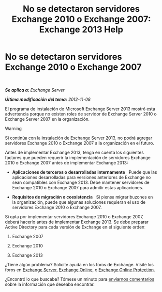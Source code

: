 ﻿---
title: 'No se detectaron servidores Exchange 2010 o Exchange 2007: Exchange 2013 Help'
TOCTitle: No se detectaron servidores Exchange 2010 o Exchange 2007
ms:assetid: 789cabab-c769-4a16-a6c8-3db82cff8861
ms:mtpsurl: https://technet.microsoft.com/es-es/library/ms.exch.setupreadiness.noe14serverwarning(v=EXCHG.150)
ms:contentKeyID: 48268306
ms.date: 04/23/2018
mtps_version: v=EXCHG.150
ms.translationtype: HT
---

# No se detectaron servidores Exchange 2010 o Exchange 2007

 

_**Se aplica a:** Exchange Server_

_**Última modificación del tema:** 2012-11-08_

El programa de instalación de Microsoft Exchange Server 2013 mostró esta advertencia porque no existen roles de servidor de Exchange Server 2010 o Exchange Server 2007 en la organización.


> [!WARNING]
> Si continúa con la instalación de Exchange Server 2013, no podrá agregar servidores Exchange 2010 o Exchange 2007 a la organización en el futuro.



Antes de implementar Exchange 2013, tenga en cuenta los siguientes factores que pueden requerir la implementación de servidores Exchange 2010 o Exchange 2007 antes de implementar Exchange 2013:

  - **Aplicaciones de terceros o desarrolladas internamente**   Puede que las aplicaciones desarrolladas para versiones anteriores de Exchange no sean compatibles con Exchange 2013. Debe mantener servidores de Exchange 2010 o Exchange 2007 para admitir estas aplicaciones.

  - **Requisitos de migración o coexistencia**   Si piensa migrar buzones en la organización, puede que algunas soluciones requieran el uso de servidores Exchange 2010 o Exchange 2007.

Si opta por implementar servidores Exchange 2010 o Exchange 2007, deberá hacerlo antes de implementar Exchange 2013. Se debe preparar Active Directory para cada versión de Exchange en el siguiente orden:

1.  Exchange 2007

2.  Exchange 2010

3.  Exchange 2013

¿Tiene algún problema? Solicite ayuda en los foros de Exchange. Visite los foros en [Exchange Server](https://go.microsoft.com/fwlink/p/?linkid=60612), [Exchange Online](https://go.microsoft.com/fwlink/p/?linkid=267542), o [Exchange Online Protection](https://go.microsoft.com/fwlink/p/?linkid=285351).

¿Encontró lo que buscaba? Tómese un minuto para [enviarnos comentarios](mailto:exsetuphelpfeedback@microsoft.com?subject=exchange%202013%20setup%20help%20feedbac) sobre la información que deseaba encontrar.

